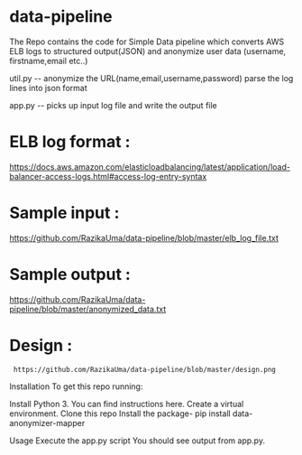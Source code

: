 # data-pipeline
The Repo contains the code for Simple Data pipeline which converts AWS ELB logs to structured output(JSON) and anonymize user data (username, firstname,email etc..)

util.py -- 
     anonymize the URL(name,email,username,password) 
     parse the log lines into json format
     
     
app.py -- 
    picks up input log file and write the output file

# ELB log format :
   https://docs.aws.amazon.com/elasticloadbalancing/latest/application/load-balancer-access-logs.html#access-log-entry-syntax

# Sample input : 
   https://github.com/RazikaUma/data-pipeline/blob/master/elb_log_file.txt

# Sample output : 
   https://github.com/RazikaUma/data-pipeline/blob/master/anonymized_data.txt

# Design : 
     https://github.com/RazikaUma/data-pipeline/blob/master/design.png

Installation
To get this repo running:

  Install Python 3. You can find instructions here.
  Create a virtual environment.
  Clone this repo 
  Install the package- pip install data-anonymizer-mapper

Usage
Execute the app.py script
You should see output from app.py.



